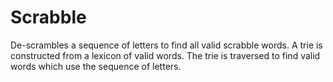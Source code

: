 # Scrabble

De-scrambles a sequence of letters to find all valid scrabble words. 
A trie is constructed from a lexicon of valid words. The trie is traversed to find valid words which use the sequence of letters.